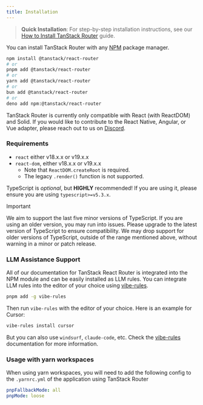 ```yaml
---
title: Installation
---
```


> **Quick Installation**: For step-by-step installation instructions, see our [How to Install TanStack Router](./how-to/install.md) guide.

You can install TanStack Router with any [NPM](https://npmjs.com) package manager.

```sh
npm install @tanstack/react-router
# or
pnpm add @tanstack/react-router
# or
yarn add @tanstack/react-router
# or
bun add @tanstack/react-router
# or
deno add npm:@tanstack/react-router
```

TanStack Router is currently only compatible with React (with ReactDOM) and Solid. If you would like to contribute to the React Native, Angular, or Vue adapter, please reach out to us on [Discord](https://tlinz.com/discord).

### Requirements

[//]: # 'Requirements'

- `react` either v18.x.x or v19.x.x
- `react-dom`, either v18.x.x or v19.x.x
  - Note that `ReactDOM.createRoot` is required.
  - The legacy `.render()` function is not supported.

[//]: # 'Requirements'

TypeScript is _optional_, but **HIGHLY** recommended! If you are using it, please ensure you are using `typescript>=v5.3.x`.

> [!IMPORTANT]
> We aim to support the last five minor versions of TypeScript. If you are using an older version, you may run into issues. Please upgrade to the latest version of TypeScript to ensure compatibility. We may drop support for older versions of TypeScript, outside of the range mentioned above, without warning in a minor or patch release.

### LLM Assistance Support

All of our documentation for TanStack React Router is integrated into the NPM module and can be easily installed as LLM rules. You can integrate LLM rules into the editor of your choice using [vibe-rules](https://www.npmjs.com/package/vibe-rules).

```bash
pnpm add -g vibe-rules
```

Then run `vibe-rules` with the editor of your choice. Here is an example for Cursor:

```bash
vibe-rules install cursor
```

But you can also use `windsurf`, `claude-code`, etc. Check the [vibe-rules](https://www.npmjs.com/package/vibe-rules) documentation for more information.

### Usage with yarn workspaces

When using yarn workspaces, you will need to add the following config to the `.yarnrc.yml` of the application using TanStack Router

```yml
pnpFallbackMode: all
pnpMode: loose
```
